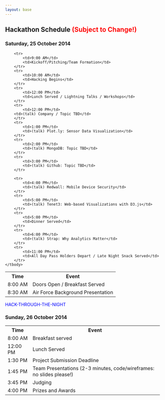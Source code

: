 ```yaml
---
layout: base 
---
```


<section id="schedule">
    <div class="container">
        <h2>Hackathon Schedule <span style="color: red">(Subject to Change!)</span></h2>
        <h3>Saturday, 25 October 2014</h3>

<table class="table table-striped">
    <tbody>
        <tr>
            <th>Time</th>
            <th>Event</th>
        </tr>
        <tr>
            <td>8:00 AM</td>
            <td>Doors Open / Breakfast Served</td>
        </tr>
        <tr>
            <td>8:30 AM</td>
            <td>Air Force Background Presentation</td>
        </tr>

        <tr>
            <td>9:00 AM</td>
            <td>Kickoff/Pitching/Team Formation</td>
        </tr>
        <tr>
            <td>10:00 AM</td>
            <td>Hacking Begins</td>
        </tr>
        <tr>
            <td>12:00 PM</td>
            <td>Lunch Served / Lightning Talks / Workshops</td>
        </tr>
        <tr>
            <td>12:00 PM</td>
        <td>(talk) Company / Topic TBD</td>
        </tr>   
        <tr>
            <td>1:00 PM</td>
            <td>(talk) Plot.ly: Sensor Data Visualization</td>
        </tr>
        <tr>
            <td>2:00 PM</td>
            <td>(talk) MongoDB: Topic TBD</td>
        </tr>
        <tr>
            <td>3:00 PM</td>
            <td>(talk) Github: Topic TBD</td>
        </tr>

        <tr>
            <td>4:00 PM</td>
            <td>(talk) Redwall: Mobile Device Security</td>
        </tr>
        <tr>
            <td>5:00 PM</td>
            <td>(talk) Tenet3: Web-based Visualizations with D3.js</td>
        </tr>
        <tr>
            <td>5:00 PM</td>
            <td>Dinner Served</td>
        </tr>
        <tr>
            <td>6:00 PM</td>
            <td>(talk) Strap: Why Analytics Matter</td>
        </tr>
        <tr>
            <td>11:00 PM</td>
            <td>All Day Pass Holders Depart / Late Night Snack Served</td>
        </tr>
    </tbody>
</table>

<p> 
<div style="color: blue;">HACK-THROUGH-THE-NIGHT</div>
</p>

<h3>Sunday, 26 October 2014</h3>
<table class="table table-striped">
    <tbody>
        <tr>
            <th>Time</th>
            <th>Event</th>
        </tr>
        <tr>
            <td>8:00 AM</td>
            <td>Breakfast served</td>
        </tr>
        <tr>
            <td>12:00 PM</td>
            <td>Lunch Served</td>
        </tr>
        <tr>
            <td>1:30 PM</td>
            <td>Project Submission Deadline</td>
        </tr>
        <tr>
            <td>1:45 PM</td>
            <td>Team Presentations (2-3 minutes, code/wireframes: no slides please!)</td>
        </tr>
        <tr>
            <td>3:45 PM</td>
            <td>Judging</td>
        </tr>
        <tr>
            <td>4:00 PM</td>
            <td>Prizes and Awards</td>
        </tr>
    </tbody>
</table>
</div>
</section>
